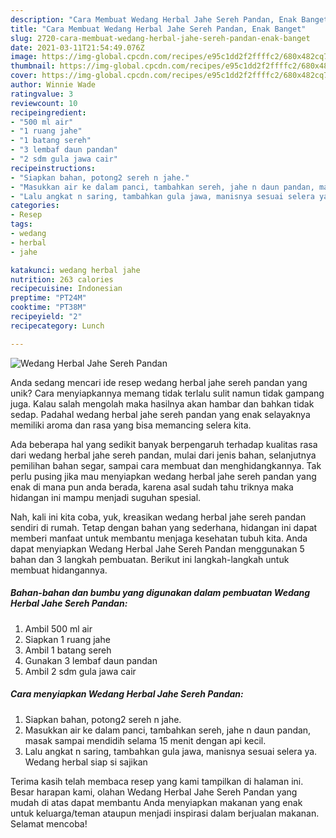 ```yaml
---
description: "Cara Membuat Wedang Herbal Jahe Sereh Pandan, Enak Banget"
title: "Cara Membuat Wedang Herbal Jahe Sereh Pandan, Enak Banget"
slug: 2720-cara-membuat-wedang-herbal-jahe-sereh-pandan-enak-banget
date: 2021-03-11T21:54:49.076Z
image: https://img-global.cpcdn.com/recipes/e95c1dd2f2ffffc2/680x482cq70/wedang-herbal-jahe-sereh-pandan-foto-resep-utama.jpg
thumbnail: https://img-global.cpcdn.com/recipes/e95c1dd2f2ffffc2/680x482cq70/wedang-herbal-jahe-sereh-pandan-foto-resep-utama.jpg
cover: https://img-global.cpcdn.com/recipes/e95c1dd2f2ffffc2/680x482cq70/wedang-herbal-jahe-sereh-pandan-foto-resep-utama.jpg
author: Winnie Wade
ratingvalue: 3
reviewcount: 10
recipeingredient:
- "500 ml air"
- "1 ruang jahe"
- "1 batang sereh"
- "3 lembaf daun pandan"
- "2 sdm gula jawa cair"
recipeinstructions:
- "Siapkan bahan, potong2 sereh n jahe."
- "Masukkan air ke dalam panci, tambahkan sereh, jahe n daun pandan, masak sampai mendidih selama 15 menit dengan api kecil."
- "Lalu angkat n saring, tambahkan gula jawa, manisnya sesuai selera ya. Wedang herbal siap si sajikan"
categories:
- Resep
tags:
- wedang
- herbal
- jahe

katakunci: wedang herbal jahe 
nutrition: 263 calories
recipecuisine: Indonesian
preptime: "PT24M"
cooktime: "PT38M"
recipeyield: "2"
recipecategory: Lunch

---
```



![Wedang Herbal Jahe Sereh Pandan](https://img-global.cpcdn.com/recipes/e95c1dd2f2ffffc2/680x482cq70/wedang-herbal-jahe-sereh-pandan-foto-resep-utama.jpg)

Anda sedang mencari ide resep wedang herbal jahe sereh pandan yang unik? Cara menyiapkannya memang tidak terlalu sulit namun tidak gampang juga. Kalau salah mengolah maka hasilnya akan hambar dan bahkan tidak sedap. Padahal wedang herbal jahe sereh pandan yang enak selayaknya memiliki aroma dan rasa yang bisa memancing selera kita.

Ada beberapa hal yang sedikit banyak berpengaruh terhadap kualitas rasa dari wedang herbal jahe sereh pandan, mulai dari jenis bahan, selanjutnya pemilihan bahan segar, sampai cara membuat dan menghidangkannya. Tak perlu pusing jika mau menyiapkan wedang herbal jahe sereh pandan yang enak di mana pun anda berada, karena asal sudah tahu triknya maka hidangan ini mampu menjadi suguhan spesial.




Nah, kali ini kita coba, yuk, kreasikan wedang herbal jahe sereh pandan sendiri di rumah. Tetap dengan bahan yang sederhana, hidangan ini dapat memberi manfaat untuk membantu menjaga kesehatan tubuh kita. Anda dapat menyiapkan Wedang Herbal Jahe Sereh Pandan menggunakan 5 bahan dan 3 langkah pembuatan. Berikut ini langkah-langkah untuk membuat hidangannya.

<!--inarticleads1-->

##### Bahan-bahan dan bumbu yang digunakan dalam pembuatan Wedang Herbal Jahe Sereh Pandan:

1. Ambil 500 ml air
1. Siapkan 1 ruang jahe
1. Ambil 1 batang sereh
1. Gunakan 3 lembaf daun pandan
1. Ambil 2 sdm gula jawa cair




<!--inarticleads2-->

##### Cara menyiapkan Wedang Herbal Jahe Sereh Pandan:

1. Siapkan bahan, potong2 sereh n jahe.
1. Masukkan air ke dalam panci, tambahkan sereh, jahe n daun pandan, masak sampai mendidih selama 15 menit dengan api kecil.
1. Lalu angkat n saring, tambahkan gula jawa, manisnya sesuai selera ya. Wedang herbal siap si sajikan




Terima kasih telah membaca resep yang kami tampilkan di halaman ini. Besar harapan kami, olahan Wedang Herbal Jahe Sereh Pandan yang mudah di atas dapat membantu Anda menyiapkan makanan yang enak untuk keluarga/teman ataupun menjadi inspirasi dalam berjualan makanan. Selamat mencoba!
